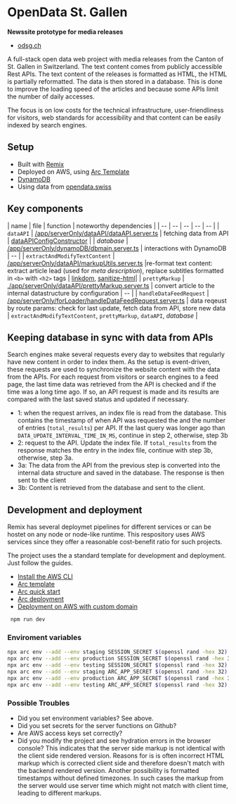 # OpenData St. Gallen

**Newssite prototype for media releases**

- [odsg.ch](https://odsg.ch)

A full-stack open data web project with media releases from the Canton of St. Gallen in Switzerland. The text content comes from publicly accessible Rest APIs. The text content of the releases is formatted as HTML, the HTML is partially reformatted. The data is then stored in a database. This is done to improve the loading speed of the articles and because some APIs limit the number of daily accesses. 

The focus is on low costs for the technical infrastructure, user-friendliness for visitors, web standards for accessibility and that content can be easily indexed by search engines.


## Setup

- Built with [Remix](https://github.com/remix-run)
- Deployed on AWS, using [Arc Template](https://github.com/remix-run/remix/tree/main/templates/classic-remix-compiler/arc)
- [DynamoDB](https://aws.amazon.com/dynamodb/)
- Using data from [opendata.swiss](https://opendata.swiss)



## Key components

| name | file | function | noteworthy dependencies | 
| -- | -- | -- | -- | -- |
| `dataAPI` | [/app/serverOnly/dataAPI/dataAPI.server.ts](./app/serverOnly/dataAPI/dataAPI.server.ts) | fetching data from API | [dataAPIConfigConstructor](./app/serverOnly/dataAPI/dataAPIConfigConstructor.server.ts) |
| *database* | [/app/serverOnly/dynamoDB/dbmain.server.ts](./app/serverOnly/dynamoDB/dbmain.server.ts) | interactions with DynamoDB | -- |
| `extractAndModifyTextContent` | [/app/serverOnly/dataAPI/markupUtils.server.ts](./app/serverOnly/dataAPI/markupUtils.server.ts) |re-format text content: extract article lead (used for *meta description*), replace subtitles formatted in `<b>` with `<h2>` tags |  [linkdom](https://github.com/linkdom/linkdom), [sanitize-html](https://github.com/apostrophecms/sanitize-html)|
| `prettyMarkup` | [./app/serverOnly/dataAPI/prettyMarkup.server.ts](./app/serverOnly/dataAPI/prettyMarkup.server.ts) | convert article to the internal datastructure by configuration | -- |
| `handleDataFeedRequest` | [/app/serverOnly/forLoader/handleDataFeedRequest.server.ts](./app/serverOnly/forLoader/handleDataFeedRequest.server.ts) | data reqeust by route params: check for last update, fetch data from API, store new data | `extractAndModifyTextContent`,  `prettyMarkup`,  `dataAPI`,  *database* |


## Keeping database in sync with data from APIs

Search engines make several requests every day to websites that regularly have new content in order to index them. As the setup is event-driven, these requests are used to synchronize the website content with the data from the APIs. For each request from visitors or search engines to a feed page, the last time data was retrieved from the API is checked and if the time was a long time ago. If so, an API request is made and its results are compared with the last saved status and updated if necessary.

- 1: when the request arrives, an index file is read from the database. This contains the timestamp of when API was requested the and the number of entries (`total_results`) per API. If the last query was longer ago than `DATA_UPDATE_INTERVAL_TIME_IN_MS`, continue in step 2, otherwise, step 3b
- 2: request to the API. Update the index file. If `total_results` from the response matches the entry in the index file, continue with step 3b, otherwise, step 3a.
- 3a: The data from the API from the previous step is converted into the internal data structure and saved in the database. The response is then sent to the client
- 3b: Content is retrieved from the database and sent to the client.


## Development and deployment

Remix has several deploymet pipelines for different services or can be hostet on any node or node-like runtime. This respository uses AWS services since they offer a reasonable cost-benefit ratio for such projects. 

The project uses the a standard template for development and deployment. Just follow the guides.
- [Install the AWS CLI](https://docs.aws.amazon.com/cli/latest/userguide/install-cliv2.html)
- [Arc template](https://github.com/remix-run/remix/tree/main/templates/classic-remix-compiler/arc)
- [Arc quick start](https://arc.codes/docs/en/get-started/quickstart)
- [Arc deployment](https://arc.codes/docs/en/reference/cli/deploy)
- [Deployment on AWS with custom domain](https://arc.codes/docs/en/guides/domains/registrars/route53-and-cloudfront)


```sh
 npm run dev
```

### Enviroment variables

```sh
npx arc env --add --env staging SESSION_SECRET $(openssl rand -hex 32)
npx arc env --add --env production SESSION_SECRET $(openssl rand -hex 32)
npx arc env --add --env testing SESSION_SECRET $(openssl rand -hex 32)
npx arc env --add --env staging ARC_APP_SECRET $(openssl rand -hex 32)
npx arc env --add --env production ARC_APP_SECRET $(openssl rand -hex 32)
npx arc env --add --env testing ARC_APP_SECRET $(openssl rand -hex 32)
```

### Possible Troubles

- Did you set environment variables? See above.
- Did you set secrets for the server functions on Github?
- Are AWS access keys set correctly?
- Did you modify the project and see hydration errors in the browser console? This indicates that the server side markup is not identical with the client side rendered version. Reasons for is is often incorrect HTML markup which is corrected client side and therefore doesn't match with the backend rendered version. Another possibility is formatted timestamps without defined timezones. In such cases the markup from the server would use server time which might not match with client time, leading to different markups.


